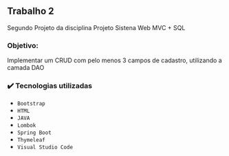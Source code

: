 <h2>Trabalho 2</h2>

Segundo Projeto da disciplina Projeto Sistena Web MVC + SQL

### Objetivo:  

Implementar um CRUD com pelo menos 3 campos de cadastro, utilizando a camada DAO

### ✔️ Tecnologias utilizadas

- ``Bootstrap``
- ``HTML``
- ``JAVA``
- ``Lombok``
- ``Spring Boot``
- ``Thymeleaf``
- ``Visual Studio Code``
